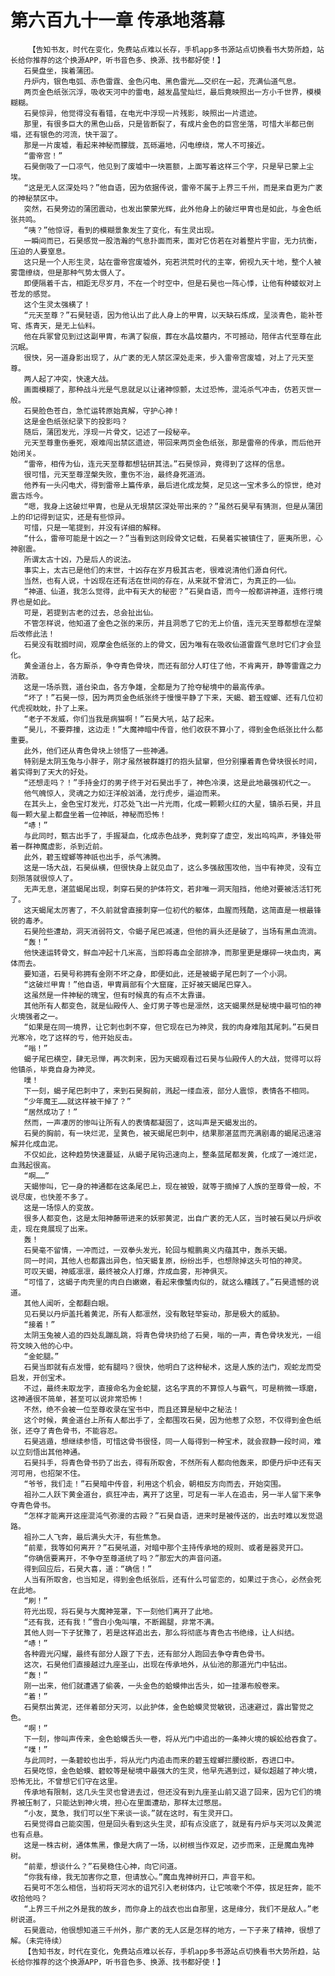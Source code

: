 # 第六百九十一章 传承地落幕
        【告知书友，时代在变化，免费站点难以长存，手机app多书源站点切换看书大势所趋，站长给你推荐的这个换源APP，听书音色多、换源、找书都好使！】
       石昊盘坐，挨着蒲团。
       丹炉内，银色电弧、赤色雷霆、金色闪电、黑色雷光……交织在一起，充满仙道气息。
       两页金色纸张沉浮，吸收天河中的雷电，越发晶莹灿烂，最后竟映照出一方小千世界，模模糊糊。
       石昊惊异，他觉得没有看错，在电光中浮现一片残影，映照出一片遗迹。
       那里，有很多巨大的黑色山岳，只是皆断裂了，有成片金色的巨宫坐落，可惜大半都已倒塌，还有银色的河流，快干涸了。
       那是一片废墟，看起来神秘而朦胧，瓦砾遍地，闪电缭绕，常人不可接近。
       “雷帝宫！”
       石昊倒吸了一口凉气，他见到了废墟中一块匾额，上面写着这样三个字，只是早已蒙上尘埃。
       “这是无人区深处吗？”他自语，因为依据传说，雷帝不属于上界三千州，而是来自更为广袤的神秘禁区中。
       突然，石昊旁边的蒲团震动，也发出蒙蒙光辉，此外他身上的破烂甲胄也是如此，与金色纸张共鸣。
       “咦？”他惊讶，看到的模糊景象发生了变化，有生灵出现。
       一瞬间而已，石昊感觉一股浩瀚的气息扑面而来，面对它仿若在对着整片宇宙，无力抗衡，压迫的人要窒息。
       这只是一个人形生灵，站在雷帝宫废墟外，宛若洪荒时代的主宰，俯视九天十地，整个人被雾霭缭绕，但是那种气势太慑人了。
       即便隔着千古，相距无尽岁月，不在一个时空中，但是石昊也一阵心悸，让他有种蝼蚁对上苍龙的感觉。
       这个生灵太强横了！
       “元天至尊？”石昊轻语，因为他认出了此人身上的甲胄，以天缺石炼成，呈淡青色，能补苍穹、炼青天，是无上仙料。
       他在兵冢曾见到过这副甲胄，布满了裂痕，葬在水晶坟墓内，不可撼动，陪伴古代至尊在此沉眠。
       很快，另一道身影出现了，从广袤的无人禁区深处走来，步入雷帝宫废墟，对上了元天至尊。
       两人起了冲突，快速大战。
       画面模糊了，那种战斗光是气息就足以让诸神惊颤，太过恐怖，混沌杀气冲击，仿若灭世一般。
       石昊脸色苍白，急忙运转原始真解，守护心神！
       这是金色纸张纪录下的投影吗？
       随后，蒲团发光，浮现一片骨文，记述了一段秘辛。
       元天至尊重伤垂死，艰难闯出禁区遗迹，带回来两页金色纸张，那是雷帝的传承，而后他开始闭关。
       “雷帝，相传为仙，连元天至尊都想钻研其法。”石昊惊异，竟得到了这样的信息。
       很可惜，元天至尊涅槃失败，重伤不治，最终身死道消。
       他养有一头闪电犬，得到雷帝上篇传承，最后进化成龙獒，足见这一宝术多么的惊世，绝对震古烁今。
       “嗯，我身上这破烂甲胄，也是从无垠禁区深处带出来的？”虽然石昊早有猜测，但是从蒲团上的印记得到证实，还是有些惊异。
       可惜，只是一笔提到，并没有详细的解释。
       “什么，雷帝可能是十凶之一？”当看到这则段骨文记载，石昊着实被镇住了，匪夷所思，心神剧震。
       所谓太古十凶，乃是后人的说法。
       事实上，太古已是他们的末世，十凶存在岁月极其古老，很难说清他们源自何代。
       当然，也有人说，十凶现在还有活在世间的存在，从来就不曾消亡，为真正的——仙。
       “神道、仙道，我怎么觉得，此中有天大的秘密？”石昊自语，而今一般都讲神道，连修行境界也是如此。
       可是，若提到古老的过去，总会扯出仙。
       不管怎样说，他知道了金色之张的来历，并且洞悉了它的无上价值，连元天至尊都想在涅槃后改修此法！
       石昊没有耽搁时间，观摩金色纸张的上的骨文，因为唯有在吸收仙道雷霆气息时它们才会显化。
       黄金道台上，各方厮杀，争夺青色骨块，而还有部分人盯住了他，不肯离开，静等雷霆之力消散。
       这是一场杀戮，道台染血，各方争雄，全都是为了抢夺秘境中的最高传承。
       “坏了！”石昊一惊，因为两页金色纸张终于慢慢平静了下来，天蝎、碧玉螳螂、还有几位初代虎视眈眈，扑了上来。
       “老子不发威，你们当我是病猫啊！”石昊大吼，站了起来。
       “昊儿，不要莽撞，这边走！”大魔神暗中传音，他们收获不算小了，得到金色纸张比什么都重要。
       此外，他们还从青色骨块上领悟了一些神通。
       特别是太阴玉兔与小胖子，刚才虽然被群雄打的抱头鼠窜，但分别攥着青色骨块很长时间，着实得到了天大的好处。
       “还想走吗？！”手持金灯的男子终于对石昊出手了，神色冷漠，这是此地最强初代之一。
       他气魄惊人，灵魂之力如汪洋般汹涌，龙行虎步，逼迫而来。
       在其头上，金色宝灯发光，灯芯处飞出一片光雨，化成一颗颗火红的大星，镇杀石昊，并且每一颗大星上都盘坐着一位神祇，神秘而恐怖！
       “哧！”
       与此同时，甄古出手了，手握凝血，化成赤色战矛，竟刺穿了虚空，发出呜呜声，矛锋处带着一群神魔虚影，杀到近前。
       此外，碧玉螳螂等神祇也出手，杀气沸腾。
       这是一场大战，石昊纵横，但很快身上就见血了，这么多强敌围攻他，当中有神灵，没有立刻殒落就很惊人了。
       无声无息，湛蓝蝎尾出现，刺穿石昊的护体符文，若非唯一洞天阻挡，他绝对要被活活钉死了。
       这天蝎尾太厉害了，不久前就曾直接刺穿一位初代的躯体，血腥而残酷，这简直是一根最锋锐的毒矛。
       石昊险些遭劫，洞天消弱符文，令蝎子尾巴减速，但他的肩头还是破了，当场有黑血流淌。
       “轰！”
       他快速运转骨文，鲜血冲起十几米高，当即将毒血全部排净，而那里更是爆碎一块血肉，离体而去。
       要知道，石昊号称拥有金刚不坏之身，即便如此，还是被蝎子尾巴刺了一个小洞。
       “这破烂甲胄！”他自语，甲胄肩部有个大窟窿，正好被天蝎尾巴穿入。
       这虽然是一件神秘的瑰宝，但有时候真的有点不太靠谱。
       其他所有人都变色，就是仙殿传人、金灯男子等也是凛然，这天蝎果然是秘境中最可怕的神火境强者之一。
       “如果是在同一境界，让它刺也刺不穿，但它现在已为神灵，我的肉身难阻其尾刺。”石昊目光寒冷，吃了这样的亏，他开始反击。
       “嗡！”
       蝎子尾巴横空，肆无忌惮，再次刺来，因为天蝎观看过石昊与仙殿传人的大战，觉得可以将他镇杀，毕竟自身为神灵。
       噗！
       下一刻，蝎子尾巴刺中了，来到石昊胸前，溅起一缕血液，部分人震惊，表情各不相同。
       “少年魔王……就这样被干掉了？”
       “居然成功了！”
       然而，一声凄厉的惨叫让所有人的表情都凝固了，这叫声是天蝎发出的。
       石昊的胸前，有一块烂泥，呈黄色，被天蝎尾巴刺中，结果那湛蓝而充满剧毒的蝎尾迅速溶解并化成血泥。
       不仅如此，这种趋势快速蔓延，从蝎子尾钩迅速向上，整条蓝尾都发黄，化成了一滩烂泥，血溅起很高。
       “啊……”
       天蝎惨叫，它一身的神通都在这条尾巴上，现在被毁，就等于摘掉了人族的至尊骨一般，不说尽废，也快差不多了。
       这是一场惊人的变故。
       很多人都变色，这是太阳神藤带进来的妖邪黄泥，出自广袤的无人区，当时被石昊以丹炉收走，现在竟展现了出来。
       轰！
       石昊毫不留情，一冲而过，一双拳头发光，轮回与鲲鹏奥义内蕴其中，轰杀天蝎。
       同一时间，其他人也都露出异色，怕天蝎复原，纷纷出手，也想除掉这头可怕的神灵。
       可叹天蝎，神威凛凛，最终被众人打爆，炸成血雾，形神俱灭。
       “可惜了，这蝎子肉壳里的肉白白嫩嫩，看起来像蟹肉似的，就这么糟践了。”石昊遗憾的说道。
       其他人闻听，全都翻白眼。
       见石昊以丹炉盖托着黄泥，所有人都凛然，没有敢轻举妄动，那是极大的威胁。
       “接着！”
       太阴玉兔被人追的四处乱蹦乱跳，将青色骨块扔给了石昊，嗡的一声，青色骨块发光，一组符文映入他的心中。
       “金蛇腿。”
       石昊当即就有点发懵，蛇有腿吗？很快，他明白了这种秘术，这是人族的法门，观蛇龙而受启发，开创宝术。
       不过，最终未取龙字，直接命名为金蛇腿，这名字真的不算惊人与霸气，可是稍微一琢磨，这神通很不简单，甚至可以说非常恐怖！
       不然，绝不会被一位至尊收录在宝书中，而且还算是秘中之秘法！
       这个时候，黄金道台上所有人都出手了，全都围攻石昊，因为他惹了众怒，不仅得到金色纸张，还夺了青色骨书，不能容忍。
       石昊逃遁，想继续参悟，可惜这骨书很怪，同一人每得到一种宝术，就会寂静一段时间，难以立刻悟出其他神通。
       石昊抖手，将青色骨书扔了出去，得有所取舍，不然所有人都向他轰来，即便丹炉中还有天河可用，也招架不住。
       “爷爷，我们走！”石昊暗中传音，利用这个机会，朝相反方向而去，开始突围。
       祖孙二人跃下黄金道台，疯狂冲击，离开了这里，可足有一半人在追击，另一半人留下来争夺青色骨书。
       “怎样才能离开这座混沌气弥漫的古殿？”石昊自语，进来时是被传送的，出去时难以发觉退路。
       祖孙二人飞奔，最后满头大汗，有些焦急。
       “前辈，我等如何离开？”石昊吼道，对暗中那个主持传承地的规则、或者是器灵开口。
       “你确信要离开，不争夺至尊道统了吗？”那宏大的声音问道。
       得到回应后，石昊大喜，道：“确信！”
       人当有所取舍，也当知足，得到金色纸张后，还有什么可留恋的，如果过于贪心，必然会死在此地。
       “刷！”
       符光出现，将石昊与大魔神笼罩，下一刻他们离开了此地。
       “还有我，还有我！”雪白小兔叫嚷，不断踢腿，非常不满。
       其他人则一下子犹豫了，若是这样追出去，那么将彻底与青色古书绝缘，让人纠结。
       “哧！”
       各种霞光闪耀，最终有部分人跟了下去，还有部分人跑回去争夺青色骨书。
       这次，石昊他们直接越过九座圣山，出现在传承地外，从仙池的那道光门中钻出。
       “轰！”
       刚一出来，他们就遭遇了偷袭，一头金色的蛤蟆伸出舌头，如一挂瀑布般卷来。
       “着！”
       石昊祭出黄泥，还伴着部分天河，以此护体，金色蛤蟆灵觉敏锐，迅速避过，露出警觉之色。
       “啊！”
       下一刻，惨叫声传来，金色蛤蟆舌头一卷，将从光门中追出的一条神火境的蜈蚣给吞食了。
       “噗！”
       与此同时，一条碧蛟也出手，将从光门内追击而来的碧玉螳螂拦腰绞断，吞进口中。
       石昊吃惊，金色蛤蟆、碧蛟等是秘境中最强大的生灵，他早先遇到过，疑似超越了神火境，恐怖无比，不曾想它们守在这里。
       传承地有限制，这几头生灵也曾进去过，但还没有到九座圣山前又退了回来，因为它们的境界被压制了，只能达到神火境，担心在里面遭劫，那样太过憋屈。
       “小友，莫急，我们可以坐下来谈一谈。”就在这时，有生灵开口。
       石昊觉得自己能突围，但是回头看到这头生灵，却有点没底了，就是有丹炉与天河以及黄泥也有点悬。
       这是一株古树，通体焦黑，像是大病了一场，以树根当作双足，迈步而来，正是魔血鬼神树。
       “前辈，想谈什么？”石昊稳住心神，向它问道。
       “你我有缘，我无加害你之意，但请放心。”魔血鬼神树开口，声音平和。
       石昊可不怎么相信，当初将天河水的诅咒引入老树体内，让它咳嗽个不停，拔足狂奔，能不收拾他吗？
       “上界三千州之外是我的故乡，而你身上的战衣也出自那里，这是缘分，我们不是敌人。”老树说道。
       石昊震动，他很想知道三千州外，那广袤的无人区是怎样的地方，一下子来了精神，很想了解。（未完待续）
       【告知书友，时代在变化，免费站点难以长存，手机app多书源站点切换看书大势所趋，站长给你推荐的这个换源APP，听书音色多、换源、找书都好使！】